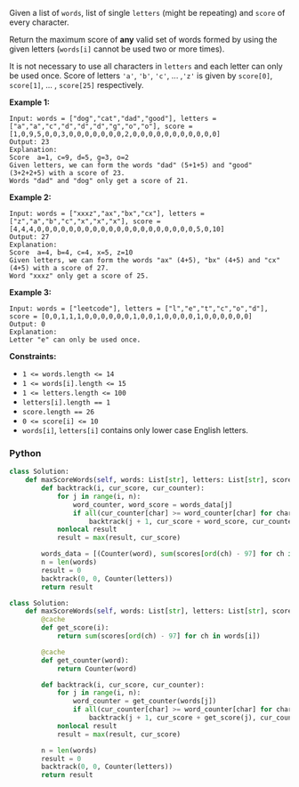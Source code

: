 Given a list of  `words`, list of single `letters`  (might be repeating) and  `score` of every character.

Return the maximum score of  **any**  valid set of words formed by using the given letters (`words[i]`  cannot be used two or more times).

It is not necessary to use all characters in  `letters`  and each letter can only be used once. Score of letters `'a'`,  `'b'`,  `'c'`, ... ,`'z'`  is given by `score[0]`,  `score[1]`, ... ,  `score[25]`  respectively.

**Example 1:**
```
Input: words = ["dog","cat","dad","good"], letters = ["a","a","c","d","d","d","g","o","o"], score = [1,0,9,5,0,0,3,0,0,0,0,0,0,0,2,0,0,0,0,0,0,0,0,0,0,0]
Output: 23
Explanation:
Score  a=1, c=9, d=5, g=3, o=2
Given letters, we can form the words "dad" (5+1+5) and "good" (3+2+2+5) with a score of 23.
Words "dad" and "dog" only get a score of 21.
```

**Example 2:**
```
Input: words = ["xxxz","ax","bx","cx"], letters = ["z","a","b","c","x","x","x"], score = [4,4,4,0,0,0,0,0,0,0,0,0,0,0,0,0,0,0,0,0,0,0,0,5,0,10]
Output: 27
Explanation:
Score  a=4, b=4, c=4, x=5, z=10
Given letters, we can form the words "ax" (4+5), "bx" (4+5) and "cx" (4+5) with a score of 27.
Word "xxxz" only get a score of 25.
```

**Example 3:**
```
Input: words = ["leetcode"], letters = ["l","e","t","c","o","d"], score = [0,0,1,1,1,0,0,0,0,0,0,1,0,0,1,0,0,0,0,1,0,0,0,0,0,0]
Output: 0
Explanation:
Letter "e" can only be used once.
```

**Constraints:**

-   `1 <= words.length <= 14`
-   `1 <= words[i].length <= 15`
-   `1 <= letters.length <= 100`
-   `letters[i].length == 1`
-   `score.length == 26`
-   `0 <= score[i] <= 10`
-   `words[i]`,  `letters[i]` contains only lower case English letters.


### Python
```py
class Solution:
    def maxScoreWords(self, words: List[str], letters: List[str], scores: List[int]) -> int:
        def backtrack(i, cur_score, cur_counter):
            for j in range(i, n):
                word_counter, word_score = words_data[j]
                if all(cur_counter[char] >= word_counter[char] for char in word_counter):
                    backtrack(j + 1, cur_score + word_score, cur_counter - word_counter)
            nonlocal result
            result = max(result, cur_score)

        words_data = [(Counter(word), sum(scores[ord(ch) - 97] for ch in word)) for word in words]
        n = len(words)
        result = 0
        backtrack(0, 0, Counter(letters))
        return result
```


```py
class Solution:
    def maxScoreWords(self, words: List[str], letters: List[str], scores: List[int]) -> int:
        @cache
        def get_score(i):
            return sum(scores[ord(ch) - 97] for ch in words[i])

        @cache
        def get_counter(word):
            return Counter(word)

        def backtrack(i, cur_score, cur_counter):
            for j in range(i, n):
                word_counter = get_counter(words[j])
                if all(cur_counter[char] >= word_counter[char] for char in word_counter):
                    backtrack(j + 1, cur_score + get_score(j), cur_counter - word_counter)
            nonlocal result
            result = max(result, cur_score)

        n = len(words)
        result = 0
        backtrack(0, 0, Counter(letters))
        return result
```